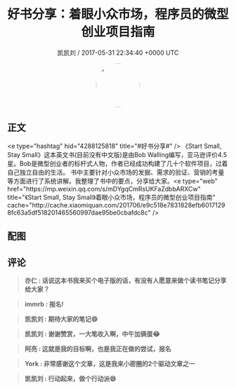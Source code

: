 <h1 align="center">好书分享：着眼小众市场，程序员的微型创业项目指南</h1>
<p align="center">
    <a>凯凯刘 / 2017-05-31 22:34:40 &#43;0000 UTC</a>
</p>

<div align="center">
    <img src="https://images.zsxq.com/FtwDacbm9ltFN9wO_yEB9bVYFdds?e=1590940799&amp;token=kIxbL07-8jAj8w1n4s9zv64FuZZNEATmlU_Vm6zD:4C8ufI1Qg8z3LFG7TGmWlOyydkU=" width="100" height="100" style="border:1px solid;border-radius:50%; color:#ffffff"/>
</div>

## 正文

<div>
&lt;e type=&#34;hashtag&#34; hid=&#34;4288125818&#34; title=&#34;#好书分享#&#34; /&gt; 《Start Small, Stay Small》这本英文书(目前没有中文版)是由Bob Walling编写，亚马逊评价4.5星。Bob是微型创业者的标杆式人物，作者已经成功构建了几十个软件项目，过着自己独立自由的生活。 书中主要针对小众市场的发掘、需求的验证、营销的考量等方面进行了系统讲解。我整理了书中的要点，分享给大家。&lt;e type=&#34;web&#34; href=&#34;https://mp.weixin.qq.com/s/mDYgqCmRsUKFaZdbbARXCw&#34; title=&#34;《Start Small, Stay Small》着眼小众市场，程序员的微型创业项目指南&#34; cache=&#34;http://cache.xiaomiquan.com/201706/e9c518e7831828efb60171298fc63a5df518201465560997dae95be0cbafdc8c&#34; /&gt;
</div>

## 配图
<div class="image" align="center">

</div>

## 评论

<div align="left">
<div>

<blockquote >
<span> <strong>亦仁 : 话说这本书我来买个电子版的话，有没有人愿意来做个读书笔记分享给大家？ </strong></span>
</blockquote>

<blockquote >
<span> <strong>immrb : 报名! </strong></span>
</blockquote>

<blockquote >
<span> <strong>凯凯刘 : 期待大家的笔记😄 </strong></span>
</blockquote>

<blockquote >
<span> <strong>凯凯刘 : 谢谢赞赏，一大笔收入啊，中午加俩蛋😂 </strong></span>
</blockquote>

<blockquote >
<span> <strong>阿亮 : 这就是我的目标啊，也是我正在做的尝试，报名 </strong></span>
</blockquote>

<blockquote >
<span> <strong>York : 非常感谢这个文章，这是我来小密圈的2个驱动文章之一 </strong></span>
</blockquote>

<blockquote >
<span> <strong>凯凯刘 : 行动起来，做个行动派😄 </strong></span>
</blockquote>

</div>
</div>